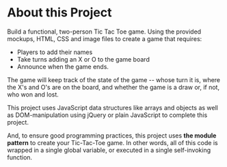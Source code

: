 # About this Project

Build a functional, two-person Tic Tac Toe game. Using the provided mockups, HTML, CSS and image files to create a game that requires:
* Players to add their names
* Take turns adding an X or O to the game board
* Announce when the game ends. 

The game will keep track of the state of the game -- whose turn it is, where the X's and O's are on the board, and whether the game is a draw or, if not, who won and lost.

This project uses JavaScript data structures like arrays and objects as well as DOM-manipulation using jQuery or plain JavaScript to complete this project.

And, to ensure good programming practices, this project uses **the module pattern** to create your Tic-Tac-Toe game. In other words, all of this code is wrapped in a single global variable, or executed in a single self-invoking function.
